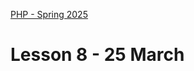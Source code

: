 [PHP - Spring 2025](https://github.com/arturomorarioja-kea/WD_PHP_F25/blob/main/README.md)

# Lesson 8 - 25 March

[--> git clone https://github.com/arturomorarioja/php_unit_test_sample.git - use it to illustrate why unit tests]: #
[--> Two companies I visited use PHP]: #


[## Homework]: #
[Check out the slide decks **Composer** and **PHPUnit**]: #
[Check out these code samples:]: #
[- Films REST API(https://github.com/arturomorarioja/php_films_rest_api)]: #

